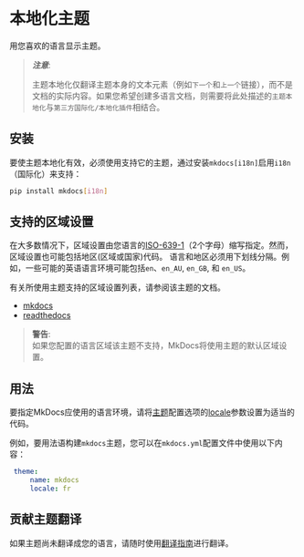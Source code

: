 # 本地化主题

用您喜欢的语言显示主题。

>***注意***:
>
>主题本地化仅翻译主题本身的文本元素（例如`下一个`和`上一个`链接），而不是文档的实际内容。如果您希望创建多语言文档，则需要将此处描述的`主题本地化`与`第三方国际化/本地化插件`相结合。

## 安装

要使主题本地化有效，必须使用支持它的主题，通过安装`mkdocs[i18n]`启用`i18n`（国际化）来支持：

```bash
pip install mkdocs[i18n]
```

## 支持的区域设置

在大多数情况下，区域设置由您语言的[ISO-639-1]（2个字母）缩写指定。然而，区域设置也可能包括地区(区域或国家)代码。
语言和地区必须用下划线分隔。例如，一些可能的英语语言环境可能包括`en`、`en_AU`, `en_GB`, 和 `en_US`。

有关所使用主题支持的区域设置列表，请参阅该主题的文档。

- [mkdocs]
- [readthedocs]

>**警告**:  
>如果您配置的语言区域该主题不支持，MkDocs将使用主题的默认区域设置。

## 用法

要指定MkDocs应使用的语言环境，请将[主题]配置选项的[locale]参数设置为适当的代码。

例如，要用法语构建`mkdocs`主题，您可以在`mkdocs.yml`配置文件中使用以下内容：

```yaml
 theme:
     name: mkdocs
     locale: fr
```

## 贡献主题翻译

如果主题尚未翻译成您的语言，请随时使用[翻译指南]进行翻译。

[翻译指南]: ../dev-guide/translations.md
[mkdocs]: choose-theme.md#mkdocs
[readthedocs]: choose-theme.md#readthedocs
[locale]: configuration.md#locale
[主题]: configuration.md#theme
[ISO-639-1]: https://en.wikipedia.org/wiki/ISO_639-1